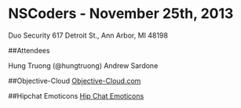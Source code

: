 # NSCoders - November 25th, 2013
Duo Security
617 Detroit St.,
Ann Arbor, MI 48198

##Attendees

Hung Truong (@hungtruong)
Andrew Sardone


##Objective-Cloud
[Objective-Cloud.com](http://objective-cloud.com/)

##Hipchat Emoticons
[Hip Chat Emoticons](http://hipchat-emoticons.nyh.name)